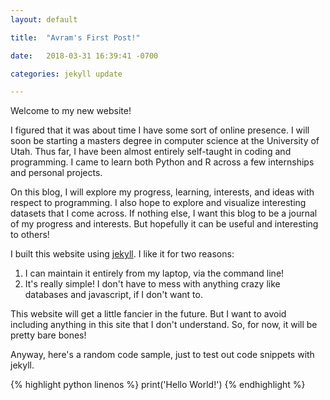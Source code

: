 ```yaml
--- 
layout: default 

title:  "Avram's First Post!" 

date:   2018-03-31 16:39:41 -0700 

categories: jekyll update 

---
```


Welcome to my new website! 

I figured that it was about time I have some sort of online presence. I will
soon be starting a masters degree in computer science at the University of Utah.
Thus far, I have been almost entirely self-taught in coding and programming.
I came to learn both Python and R across a few internships and personal
projects. 

On this blog, I will explore my progress, learning, interests, and ideas with
respect to programming. I also hope to explore and visualize interesting
datasets that I come across. If nothing else, I want this blog to be a journal
of my progress and interests. But hopefully it can be useful and interesting to
others!

I built this website using [jekyll](https://jekyllrb.com/). I like it for two
reasons: 

1. I can maintain it entirely from my laptop, via the command line!
2. It's really simple! I don't have to mess with anything crazy like databases
   and javascript, if I don't want to. 
   
This website will get a little fancier in the future. But I want to avoid
including anything in this site that I don't understand. So, for
now, it will be pretty bare bones!

Anyway, here's a random code sample, just to test out code snippets with jekyll.

{% highlight python linenos %}
print('Hello World!')
{% endhighlight %}


